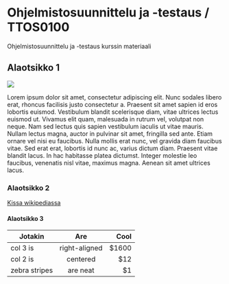 # Ohjelmistosuunnittelu ja -testaus / TTOS0100
Ohjelmistosuunnittelu ja -testaus kurssin materiaali

## Alaotsikko 1

![](https://peda.net/p/Minttu2005/mintun-sivu/mintun-kuvia/kissa:file/download/0814be2b86cc6ac6ed6c85b33050e586c212a339/kissa.jpg)

Lorem ipsum dolor sit amet, consectetur adipiscing elit. Nunc sodales libero erat, rhoncus facilisis justo consectetur a. Praesent sit amet sapien id eros lobortis euismod. Vestibulum blandit scelerisque diam, vitae ultrices lectus euismod ut. Vivamus elit quam, malesuada in rutrum vel, volutpat non neque. Nam sed lectus quis sapien vestibulum iaculis ut vitae mauris. Nullam lectus magna, auctor in pulvinar sit amet, fringilla sed ante. Etiam ornare vel nisi eu faucibus. Nulla mollis erat nunc, vel gravida diam faucibus vitae. Sed erat erat, lobortis id nunc ac, varius dictum diam. Praesent vitae blandit lacus. In hac habitasse platea dictumst. Integer molestie leo faucibus, venenatis nisl vitae, maximus magna. Aenean sit amet ultrices lacus.

### Alaotsikko 2

[Kissa wikipediassa](https://fi.wikipedia.org/wiki/Kissa)

#### Alaotsikko 3

| Jotakin       | Are           | Cool  |
| ------------- |:-------------:| -----:|
| col 3 is      | right-aligned | $1600 |
| col 2 is      | centered      |   $12 |
| zebra stripes | are neat      |    $1 |
